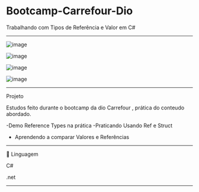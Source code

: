 # Bootcamp-Carrefour-Dio
Trabalhando com Tipos de Referência e Valor em C#
**************************************************************************************************

![image](https://user-images.githubusercontent.com/72118415/161806191-bbf15b8f-e817-4d98-b508-c97fd9079531.png)

![image](https://user-images.githubusercontent.com/72118415/162277299-7b174380-c42e-4354-8d78-997a6d3d570c.png)

![image](https://user-images.githubusercontent.com/72118415/162340248-c4e75024-ee9c-4d91-bce4-b964ca6488b2.png)

![image](https://user-images.githubusercontent.com/72118415/162342257-36614e52-cc98-4a24-a808-a4055a2cb570.png)


*************************************************************************************************
Projeto

Estudos feito durante o bootcamp da dio Carrefour , prática do conteudo abordado.

-Demo Reference Types na prática
-Praticando Usando Ref e Struct
- Aprendendo a comparar Valores e Referências
**************************************************************************************************
🚀 Linguagem

C#

.net

*************************************************************************************************
